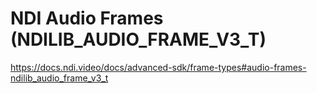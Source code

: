 # NDI Audio Frames (NDILIB_AUDIO_FRAME_V3_T)

https://docs.ndi.video/docs/advanced-sdk/frame-types#audio-frames-ndilib_audio_frame_v3_t

